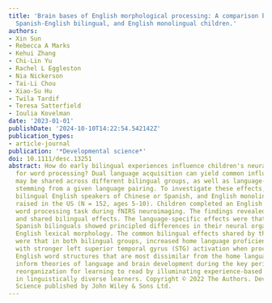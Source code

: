 ```yaml
---
title: 'Brain bases of English morphological processing: A comparison between Chinese-English,
  Spanish-English bilingual, and English monolingual children.'
authors:
- Xin Sun
- Rebecca A Marks
- Kehui Zhang
- Chi-Lin Yu
- Rachel L Eggleston
- Nia Nickerson
- Tai-Li Chou
- Xiao-Su Hu
- Twila Tardif
- Teresa Satterfield
- Ioulia Kovelman
date: '2023-01-01'
publishDate: '2024-10-10T14:22:54.542142Z'
publication_types:
- article-journal
publication: '*Developmental science*'
doi: 10.1111/desc.13251
abstract: How do early bilingual experiences influence children's neural architecture
  for word processing? Dual language acquisition can yield common influences that
  may be shared across different bilingual groups, as well as language-specific influences
  stemming from a given language pairing. To investigate these effects, we examined
  bilingual English speakers of Chinese or Spanish, and English monolinguals, all
  raised in the US (N = 152, ages 5-10). Children completed an English morphological
  word processing task during fNIRS neuroimaging. The findings revealed both language-specific
  and shared bilingual effects. The language-specific effects were that Chinese and
  Spanish bilinguals showed principled differences in their neural organization for
  English lexical morphology. The common bilingual effects shared by the two groups
  were that in both bilingual groups, increased home language proficiency was associated
  with stronger left superior temporal gyrus (STG) activation when processing the
  English word structures that are most dissimilar from the home language. The findings
  inform theories of language and brain development during the key periods of neural
  reorganization for learning to read by illuminating experience-based plasticity
  in linguistically diverse learners. Copyright © 2022 The Authors. Developmental
  Science published by John Wiley & Sons Ltd.
---
```

